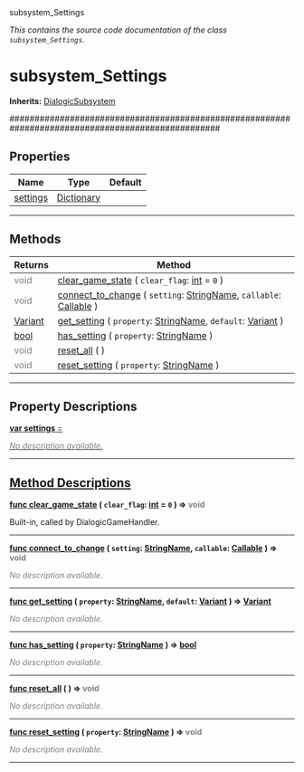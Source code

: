 
<div class="header-banner purple">
<div class="header-label purple">subsystem_Settings</div>
</div>

*This contains the source code documentation of the class `subsystem_Settings`.*
        
# subsystem_Settings
**Inherits:** [DialogicSubsystem](class_dialogicsubsystem.md)

##################################################################################################
## Properties
Name | Type | Default 
--- | --- | --- 
[<span class="hljs-title">settings</span>](#property-settings) | [Dictionary](https://docs.godotengine.org/en/latest/classes/class_dictionary.html#class-dictionary) |   
--- 

## Methods
Returns | Method 
--- | --- 
<span style = "color: gray">void</span> | [<span class="hljs-title">clear_game_state</span>](#method-clear_game_state) ( `clear_flag`: [int](https://docs.godotengine.org/en/latest/classes/class_int.html#class-int) = `0` ) 
<span style = "color: gray">void</span> | [<span class="hljs-title">connect_to_change</span>](#method-connect_to_change) ( `setting`: [StringName](https://docs.godotengine.org/en/latest/classes/class_stringname.html#class-stringname), `callable`: [Callable](https://docs.godotengine.org/en/latest/classes/class_callable.html#class-callable) ) 
<span class="hljs-attribute">[Variant](https://docs.godotengine.org/en/latest/classes/class_variant.html#class-variant)</span> | [<span class="hljs-title">get_setting</span>](#method-get_setting) ( `property`: [StringName](https://docs.godotengine.org/en/latest/classes/class_stringname.html#class-stringname), `default`: [Variant](https://docs.godotengine.org/en/latest/classes/class_variant.html#class-variant) ) 
<span class="hljs-attribute">[bool](https://docs.godotengine.org/en/latest/classes/class_bool.html#class-bool)</span> | [<span class="hljs-title">has_setting</span>](#method-has_setting) ( `property`: [StringName](https://docs.godotengine.org/en/latest/classes/class_stringname.html#class-stringname) ) 
<span style = "color: gray">void</span> | [<span class="hljs-title">reset_all</span>](#method-reset_all) ( ) 
<span style = "color: gray">void</span> | [<span class="hljs-title">reset_setting</span>](#method-reset_setting) ( `property`: [StringName](https://docs.godotengine.org/en/latest/classes/class_stringname.html#class-stringname) ) 
--- 
## Property Descriptions



<a class="header" id="property-settings" href="#property-settings">**<span class="hljs-attribute">var</span> <span class="hljs-title">settings</span> <span style = "color: gray"> = </span> <unknown>** 



 <span style = "color: gray">*No description available.*</span> 

---

## Method Descriptions



<a class="header" id="method-clear_game_state" href="#method-clear_game_state">**<span class="hljs-attribute">func</span> [<span class="hljs-title">clear_game_state</span>](#method-clear_game_state) ( `clear_flag`: [int](https://docs.godotengine.org/en/latest/classes/class_int.html#class-int) = `0` )</a>  ⇒ <span style = "color: gray">void</span>** 



Built-in, called by DialogicGameHandler.

---



<a class="header" id="method-connect_to_change" href="#method-connect_to_change">**<span class="hljs-attribute">func</span> [<span class="hljs-title">connect_to_change</span>](#method-connect_to_change) ( `setting`: [StringName](https://docs.godotengine.org/en/latest/classes/class_stringname.html#class-stringname), `callable`: [Callable](https://docs.godotengine.org/en/latest/classes/class_callable.html#class-callable) )</a>  ⇒ <span style = "color: gray">void</span>** 



 <span style = "color: gray">*No description available.*</span> 

---



<a class="header" id="method-get_setting" href="#method-get_setting">**<span class="hljs-attribute">func</span> [<span class="hljs-title">get_setting</span>](#method-get_setting) ( `property`: [StringName](https://docs.godotengine.org/en/latest/classes/class_stringname.html#class-stringname), `default`: [Variant](https://docs.godotengine.org/en/latest/classes/class_variant.html#class-variant) )</a>  ⇒ <span class="hljs-attribute">[Variant](https://docs.godotengine.org/en/latest/classes/class_variant.html#class-variant)</span>** 



 <span style = "color: gray">*No description available.*</span> 

---



<a class="header" id="method-has_setting" href="#method-has_setting">**<span class="hljs-attribute">func</span> [<span class="hljs-title">has_setting</span>](#method-has_setting) ( `property`: [StringName](https://docs.godotengine.org/en/latest/classes/class_stringname.html#class-stringname) )</a>  ⇒ <span class="hljs-attribute">[bool](https://docs.godotengine.org/en/latest/classes/class_bool.html#class-bool)</span>** 



 <span style = "color: gray">*No description available.*</span> 

---



<a class="header" id="method-reset_all" href="#method-reset_all">**<span class="hljs-attribute">func</span> [<span class="hljs-title">reset_all</span>](#method-reset_all) ( )</a>  ⇒ <span style = "color: gray">void</span>** 



 <span style = "color: gray">*No description available.*</span> 

---



<a class="header" id="method-reset_setting" href="#method-reset_setting">**<span class="hljs-attribute">func</span> [<span class="hljs-title">reset_setting</span>](#method-reset_setting) ( `property`: [StringName](https://docs.godotengine.org/en/latest/classes/class_stringname.html#class-stringname) )</a>  ⇒ <span style = "color: gray">void</span>** 



 <span style = "color: gray">*No description available.*</span> 

---

